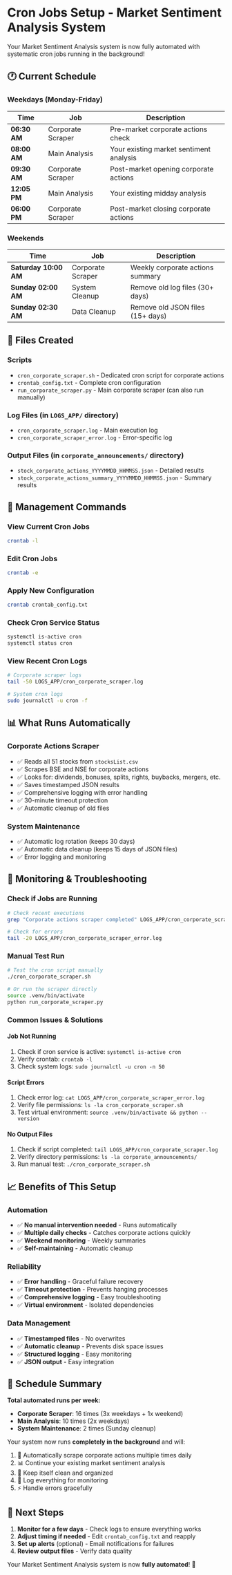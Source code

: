 # Cron Jobs Setup - Market Sentiment Analysis System

Your Market Sentiment Analysis system is now fully automated with systematic cron jobs running in the background!

## 🕐 Current Schedule

### **Weekdays (Monday-Friday)**

| Time | Job | Description |
|------|-----|-------------|
| **06:30 AM** | Corporate Scraper | Pre-market corporate actions check |
| **08:00 AM** | Main Analysis | Your existing market sentiment analysis |
| **09:30 AM** | Corporate Scraper | Post-market opening corporate actions |
| **12:05 PM** | Main Analysis | Your existing midday analysis |
| **06:00 PM** | Corporate Scraper | Post-market closing corporate actions |

### **Weekends**

| Time | Job | Description |
|------|-----|-------------|
| **Saturday 10:00 AM** | Corporate Scraper | Weekly corporate actions summary |
| **Sunday 02:00 AM** | System Cleanup | Remove old log files (30+ days) |
| **Sunday 02:30 AM** | Data Cleanup | Remove old JSON files (15+ days) |

## 📁 Files Created

### **Scripts**
- `cron_corporate_scraper.sh` - Dedicated cron script for corporate actions
- `crontab_config.txt` - Complete cron configuration
- `run_corporate_scraper.py` - Main corporate scraper (can also run manually)

### **Log Files** (in `LOGS_APP/` directory)
- `cron_corporate_scraper.log` - Main execution log
- `cron_corporate_scraper_error.log` - Error-specific log

### **Output Files** (in `corporate_announcements/` directory)
- `stock_corporate_actions_YYYYMMDD_HHMMSS.json` - Detailed results
- `stock_corporate_actions_summary_YYYYMMDD_HHMMSS.json` - Summary results

## 🔧 Management Commands

### **View Current Cron Jobs**
```bash
crontab -l
```

### **Edit Cron Jobs**
```bash
crontab -e
```

### **Apply New Configuration**
```bash
crontab crontab_config.txt
```

### **Check Cron Service Status**
```bash
systemctl is-active cron
systemctl status cron
```

### **View Recent Cron Logs**
```bash
# Corporate scraper logs
tail -50 LOGS_APP/cron_corporate_scraper.log

# System cron logs
sudo journalctl -u cron -f
```

## 📊 What Runs Automatically

### **Corporate Actions Scraper**
- ✅ Reads all 51 stocks from `stocksList.csv`
- ✅ Scrapes BSE and NSE for corporate actions
- ✅ Looks for: dividends, bonuses, splits, rights, buybacks, mergers, etc.
- ✅ Saves timestamped JSON results
- ✅ Comprehensive logging with error handling
- ✅ 30-minute timeout protection
- ✅ Automatic cleanup of old files

### **System Maintenance**
- ✅ Automatic log rotation (keeps 30 days)
- ✅ Automatic data cleanup (keeps 15 days of JSON files)
- ✅ Error logging and monitoring

## 🚨 Monitoring & Troubleshooting

### **Check if Jobs are Running**
```bash
# Check recent executions
grep "Corporate actions scraper completed" LOGS_APP/cron_corporate_scraper.log | tail -5

# Check for errors
tail -20 LOGS_APP/cron_corporate_scraper_error.log
```

### **Manual Test Run**
```bash
# Test the cron script manually
./cron_corporate_scraper.sh

# Or run the scraper directly
source .venv/bin/activate
python run_corporate_scraper.py
```

### **Common Issues & Solutions**

#### **Job Not Running**
1. Check if cron service is active: `systemctl is-active cron`
2. Verify crontab: `crontab -l`
3. Check system logs: `sudo journalctl -u cron -n 50`

#### **Script Errors**
1. Check error log: `cat LOGS_APP/cron_corporate_scraper_error.log`
2. Verify file permissions: `ls -la cron_corporate_scraper.sh`
3. Test virtual environment: `source .venv/bin/activate && python --version`

#### **No Output Files**
1. Check if script completed: `tail LOGS_APP/cron_corporate_scraper.log`
2. Verify directory permissions: `ls -la corporate_announcements/`
3. Run manual test: `./cron_corporate_scraper.sh`

## 📈 Benefits of This Setup

### **Automation**
- ✅ **No manual intervention needed** - Runs automatically
- ✅ **Multiple daily checks** - Catches corporate actions quickly
- ✅ **Weekend monitoring** - Weekly summaries
- ✅ **Self-maintaining** - Automatic cleanup

### **Reliability**
- ✅ **Error handling** - Graceful failure recovery
- ✅ **Timeout protection** - Prevents hanging processes
- ✅ **Comprehensive logging** - Easy troubleshooting
- ✅ **Virtual environment** - Isolated dependencies

### **Data Management**
- ✅ **Timestamped files** - No overwrites
- ✅ **Automatic cleanup** - Prevents disk space issues
- ✅ **Structured logging** - Easy monitoring
- ✅ **JSON output** - Easy integration

## 📅 Schedule Summary

**Total automated runs per week:**
- **Corporate Scraper**: 16 times (3x weekdays + 1x weekend)
- **Main Analysis**: 10 times (2x weekdays)
- **System Maintenance**: 2 times (Sunday cleanup)

Your system now runs **completely in the background** and will:
1. 🔄 Automatically scrape corporate actions multiple times daily
2. 📊 Continue your existing market sentiment analysis
3. 🧹 Keep itself clean and organized
4. 📝 Log everything for monitoring
5. ⚡ Handle errors gracefully

## 🎯 Next Steps

1. **Monitor for a few days** - Check logs to ensure everything works
2. **Adjust timing if needed** - Edit `crontab_config.txt` and reapply
3. **Set up alerts** (optional) - Email notifications for failures
4. **Review output files** - Verify data quality

Your Market Sentiment Analysis system is now **fully automated**! 🚀 
